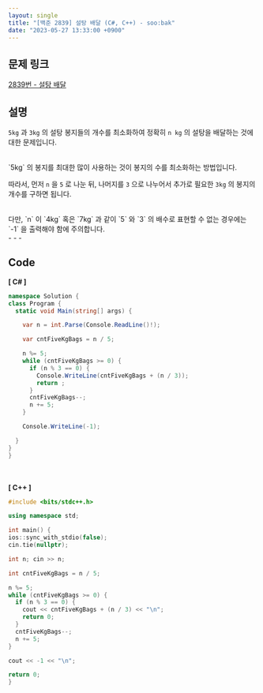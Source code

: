 ```yaml
---
layout: single
title: "[백준 2839] 설탕 배달 (C#, C++) - soo:bak"
date: "2023-05-27 13:33:00 +0900"
---
```


## 문제 링크
  [2839번 - 설탕 배달](https://www.acmicpc.net/problem/2839)

## 설명
`5kg` 과 `3kg` 의 설탕 봉지들의 개수를 최소화하여 정확히 `n kg` 의 설탕을 배달하는 것에 대한 문제입니다. <br>

<br>
`5kg` 의 봉지를 최대한 많이 사용하는 것이 봉지의 수를 최소화하는 방법입니다. <br>

따라서, 먼저 `n` 을 `5` 로 나눈 뒤, 나머지를 `3` 으로 나누어서 추가로 필요한 `3kg` 의 봉지의 개수를 구하면 됩니다. <br>

<br>
다만, `n` 이 `4kg` 혹은 `7kg` 과 같이 `5` 와 `3` 의 배수로 표현할 수 없는 경우에는 `-1` 을 출력해야 함에 주의합니다. <br>
- - -

## Code
<b>[ C# ] </b>
<br>

  ```c#
namespace Solution {
  class Program {
    static void Main(string[] args) {

      var n = int.Parse(Console.ReadLine()!);

      var cntFiveKgBags = n / 5;

      n %= 5;
      while (cntFiveKgBags >= 0) {
        if (n % 3 == 0) {
          Console.WriteLine(cntFiveKgBags + (n / 3));
          return ;
        }
        cntFiveKgBags--;
        n += 5;
      }

      Console.WriteLine(-1);

    }
  }
}
  ```
<br><br>
<b>[ C++ ] </b>
<br>

  ```c++
#include <bits/stdc++.h>

using namespace std;

int main() {
  ios::sync_with_stdio(false);
  cin.tie(nullptr);

  int n; cin >> n;

  int cntFiveKgBags = n / 5;

  n %= 5;
  while (cntFiveKgBags >= 0) {
    if (n % 3 == 0) {
      cout << cntFiveKgBags + (n / 3) << "\n";
      return 0;
    }
    cntFiveKgBags--;
    n += 5;
  }

  cout << -1 << "\n";

  return 0;
}
  ```
